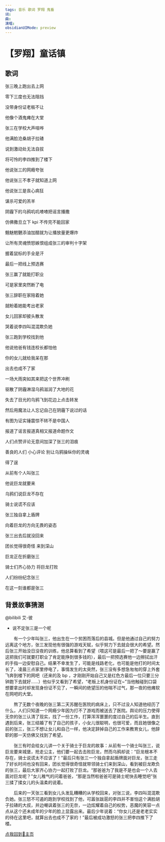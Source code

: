 ```yaml
---
tags: 音乐 歌词 罗翔 鬼畜
词: 
曲: 
演唱: 
obsidianUIMode: preview
---
```


# 【罗翔】童话镇

## 歌词

张三晚上跑出去上网  

零下三度也无法阻挡  

没带身份证老板不让  

他像个酒鬼瘫在大堂  

张三在学校大声喧哗  

他满脸沧桑胡子拉碴  

说到激动处无法自拔  

将可怜的李四推到了楼下  

他说张三的网瘾夸张  

他说张三不孝子就知道上网  

他说张三是丧心病狂  

谋杀可爱的羔羊  

阴霾下的乌鸦叽叽喳喳把谣言播撒  

仿佛撒旦立下 kpi 不传完不能回家  

魑魅魍魉添油加醋就为让播放量更爆炸  

让所有灵魂愤怒嫉恨组成张三的审判十字架  

握着鼠标的手全是汗  

最后一把线上预选赛  

张三赢了就能打职业  

可是家里突然断了电  

张三辞职在家陪着她  

就盼着她能考出老家  

女儿回家却披头散发  

哭着说李四叫混混欺负她  

张三跑到学校找到他  

他说他爸有钱连校长都怕他  

你的女儿就给我呆在那  

出去也成不了家  

一场大雨突如其来把这个世界冲刷  

驱散了阴霾淋湿乌鸦滋润了大地的花  

失去了目光的乌鸦飞到花边上点击转发  

然后用魔法让人忘记自己在阴霾下说过的话  

有图为证实锤震惊不转不是中国人  

报道了谣言报道真相又报道命题作文  

人们点赞评论无意间加深了张三的泪痕  

善良的人们 小心评论 别让乌鸦操纵你的灵魂  

得了逞  

从前有个人叫张三  

他说巨龙就要来  

乌鸦们说巨龙不存在  

骑士说谎不应该  

张三独自拿上盾牌  

向着巨龙的方向无畏的姿态  

张三出去后就没回来  

团长觉得很奇怪 来到深山  

巨龙正在折磨张三  

骑士们齐心协力 将巨龙打败  

人们纷纷纪念张三  

在这一刻谁都是张三

## 背景故事猜测

@bilibili 艾-彼

- 说不定张三是一个呢

‌‌‌　　有一个少年叫张三，他出生在一个贫困而落后的县城。但是他通过自己的努力远离这个地方，张三发现他有很强的游戏天赋，似乎努力下去就会很大的希望。然后张三开始没日没夜的训练，他总算看到了希望（喂这可是最后一把了～要是赢了这把我们可就要打职业了肯定能挣到很多钱的），最后一把预选赛他一边擦拭出汗的手指一边安慰自己。结果不幸发生了，可能是线路老化，也可能是他打的时间太长了，凌晨三点家里停电了，事情发生的太突然，张三没有多想急匆匆的穿上外套飞奔到楼下的网吧（还来的及 bp ，才刚刚开始自己又是红色方最后一位只要三分钟跑下去就好……）他似乎又看到了希望，“老板上机身份证在~”当他触碰到口袋想要拿出时却发现身份证不见了，一瞬间的绝望压的他喘不过气，那一夜的他瘫软在网吧的大堂。

‌‌‌　　熬了无数个夜晚的张三第二天苏醒在医院的病床上，只不过没人知道他经历了什么，人们只知道一个网瘾少年因为打不了游戏而被送去了医院。舆论的压力使得无奈的张三认清了现实，找了一份工作，打算浑浑噩噩的度过自己的后半生。直到遇到后来，张三结婚了有了自己的孩子，小女儿很聪明，也很可爱，而且她很像之前的张三，张三不想让女儿和自己一样，他决定辞掉自己的工作来教育女儿，他辞职的那一天仿佛又找到了希望。

‌‌‌　　张三有时会给女儿讲一个关于骑士于巨龙的故事：从前有一个骑士叫张三，说巨龙要来城堡，抢走公主，他们要一起去击败巨龙，然而乌鸦却说：“巨龙根本不存在，骑士说谎太不应该了！”最后只有张三一个独自拿起盾牌面对巨龙，张三走了好长时间也没有回来，团长觉得很奇怪就带领骑士们来到深山，看到被巨龙欺负的张三，最后大家齐心协力一起打败了巨龙。“那爸爸为了我是不是也会一个人去面对巨龙呢？”女儿稚气的问着爸爸，“那是当然啦爸爸可是骑士呢快去睡觉吧”张三揉了揉女儿的头温柔的说着。

‌‌‌　　后来的一天张三看到女儿头发乱糟糟的从学校回来，对张三说，李四叫混混欺负她。张三怒不可遏的跑到学校找到了他，可嚣张跋扈的李四并不害怕这个满脸胡子拉碴的大叔，并边嘲讽着张三的无奈，一边炫耀着自己的权势，恶魔的笑容一点点从这个还未成年的少年的脸上显露出来。最后少年说着：“你女儿还是老老实实的待在这里吧，就算出去也成不了家的！”最后被成功激怒的张三把李四推下了楼。

[点我回到🏡主页](https://nn66kk.github.io/Mon-Blog/#hello-world)